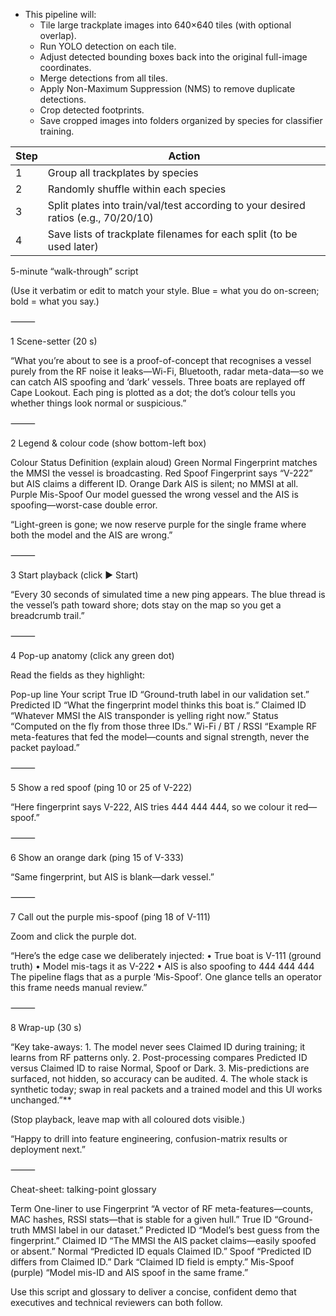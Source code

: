 - This pipeline will:
    - Tile large trackplate images into 640×640 tiles (with optional overlap).
    - Run YOLO detection on each tile.
    - Adjust detected bounding boxes back into the original full-image coordinates.
    - Merge detections from all tiles.
    - Apply Non-Maximum Suppression (NMS) to remove duplicate detections.
    - Crop detected footprints.
    - Save cropped images into folders organized by species for classifier training.

| Step | Action                                                                 |
|------|------------------------------------------------------------------------|
| 1    | Group all trackplates by species                                       |
| 2    | Randomly shuffle within each species                                   |
| 3    | Split plates into train/val/test according to your desired ratios (e.g., 70/20/10) |
| 4    | Save lists of trackplate filenames for each split (to be used later)   |




5-minute “walk-through” script

(Use it verbatim or edit to match your style.  Blue = what you do on-screen; bold = what you say.)

⸻

1  Scene-setter  (20 s)

“What you’re about to see is a proof-of-concept that recognises a vessel purely from the RF noise it leaks—Wi-Fi, Bluetooth, radar meta-data—so we can catch AIS spoofing and ‘dark’ vessels.
Three boats are replayed off Cape Lookout.  Each ping is plotted as a dot; the dot’s colour tells you whether things look normal or suspicious.”

⸻

2  Legend & colour code  (show bottom-left box)

Colour	Status	Definition (explain aloud)
Green	Normal	Fingerprint matches the MMSI the vessel is broadcasting.
Red	Spoof	Fingerprint says “V-222” but AIS claims a different ID.
Orange	Dark	AIS is silent; no MMSI at all.
Purple	Mis-Spoof	Our model guessed the wrong vessel and the AIS is spoofing—worst-case double error.

“Light-green is gone; we now reserve purple for the single frame where both the model and the AIS are wrong.”

⸻

3  Start playback  (click ▶ Start)

“Every 30 seconds of simulated time a new ping appears.
The blue thread is the vessel’s path toward shore; dots stay on the map so you get a breadcrumb trail.”

⸻

4  Pop-up anatomy  (click any green dot)

Read the fields as they highlight:

Pop-up line	Your script
True ID	“Ground-truth label in our validation set.”
Predicted ID	“What the fingerprint model thinks this boat is.”
Claimed ID	“Whatever MMSI the AIS transponder is yelling right now.”
Status	“Computed on the fly from those three IDs.”
Wi-Fi / BT / RSSI	“Example RF meta-features that fed the model—counts and signal strength, never the packet payload.”



⸻

5  Show a red spoof (ping 10 or 25 of V-222)

“Here fingerprint says V-222, AIS tries 444 444 444, so we colour it red—spoof.”

⸻

6  Show an orange dark (ping 15 of V-333)

“Same fingerprint, but AIS is blank—dark vessel.”

⸻

7  Call out the purple mis-spoof (ping 18 of V-111)

Zoom and click the purple dot.

“Here’s the edge case we deliberately injected:
• True boat is V-111 (ground truth)
• Model mis-tags it as V-222
• AIS is also spoofing to 444 444 444
The pipeline flags that as a purple ‘Mis-Spoof’. One glance tells an operator this frame needs manual review.”

⸻

8  Wrap-up (30 s)

“Key take-aways:
	1.	The model never sees Claimed ID during training; it learns from RF patterns only.
	2.	Post-processing compares Predicted ID versus Claimed ID to raise Normal, Spoof or Dark.
	3.	Mis-predictions are surfaced, not hidden, so accuracy can be audited.
	4.	The whole stack is synthetic today; swap in real packets and a trained model and this UI works unchanged.”**

(Stop playback, leave map with all coloured dots visible.)

“Happy to drill into feature engineering, confusion-matrix results or deployment next.”

⸻

Cheat-sheet: talking-point glossary

Term	One-liner to use
Fingerprint	“A vector of RF meta-features—counts, MAC hashes, RSSI stats—that is stable for a given hull.”
True ID	“Ground-truth MMSI label in our dataset.”
Predicted ID	“Model’s best guess from the fingerprint.”
Claimed ID	“The MMSI the AIS packet claims—easily spoofed or absent.”
Normal	“Predicted ID equals Claimed ID.”
Spoof	“Predicted ID differs from Claimed ID.”
Dark	“Claimed ID field is empty.”
Mis-Spoof (purple)	“Model mis-ID and AIS spoof in the same frame.”

Use this script and glossary to deliver a concise, confident demo that executives and technical reviewers can both follow.